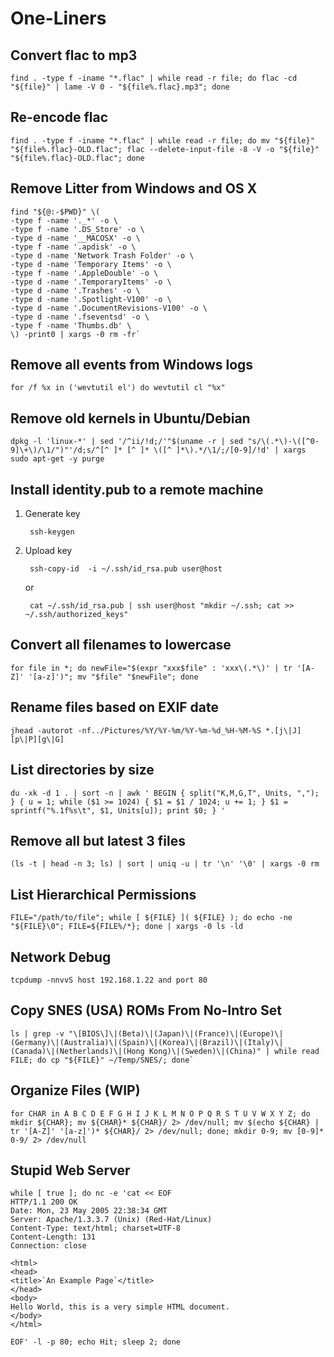 # One-Liners
## Convert flac to mp3
	find . -type f -iname "*.flac" | while read -r file; do flac -cd "${file}" | lame -V 0 - "${file%.flac}.mp3"; done

## Re-encode flac
	find . -type f -iname "*.flac" | while read -r file; do mv "${file}" "${file%.flac}-OLD.flac"; flac --delete-input-file -8 -V -o "${file}" "${file%.flac}-OLD.flac"; done

## Remove Litter from Windows and OS X
	find "${@:-$PWD}" \(
	-type f -name '._*' -o \
	-type f -name '.DS_Store' -o \
	-type d -name '__MACOSX' -o \
	-type f -name '.apdisk' -o \
	-type d -name 'Network Trash Folder' -o \
	-type d -name 'Temporary Items' -o \
	-type f -name '.AppleDouble' -o \
	-type d -name '.TemporaryItems' -o \
	-type d -name '.Trashes' -o \
	-type d -name '.Spotlight-V100' -o \
	-type d -name '.DocumentRevisions-V100' -o \
	-type d -name '.fseventsd' -o \
	-type f -name 'Thumbs.db' \
	\) -print0 | xargs -0 rm -fr`

## Remove all events from Windows logs
	for /f %x in ('wevtutil el') do wevtutil cl "%x"

## Remove old kernels in Ubuntu/Debian
	dpkg -l 'linux-*' | sed '/^ii/!d;/'"$(uname -r | sed "s/\(.*\)-\([^0-9]\+\)/\1/")"'/d;s/^[^ ]* [^ ]* \([^ ]*\).*/\1/;/[0-9]/!d' | xargs sudo apt-get -y purge

## Install identity.pub to a remote machine
1. Generate key

		ssh-keygen

2. Upload key

		ssh-copy-id  -i ~/.ssh/id_rsa.pub user@host

	or

		cat ~/.ssh/id_rsa.pub | ssh user@host "mkdir ~/.ssh; cat >> ~/.ssh/authorized_keys"

## Convert all filenames to lowercase
	for file in *; do newFile="$(expr "xxx$file" : 'xxx\(.*\)' | tr '[A-Z]' '[a-z]')"; mv "$file" "$newFile"; done

## Rename files based on EXIF date
	jhead -autorot -nf../Pictures/%Y/%Y-%m/%Y-%m-%d_%H-%M-%S *.[j\|J][p\|P][g\|G]

## List directories by size
	du -xk -d 1 . | sort -n | awk ' BEGIN { split("K,M,G,T", Units, ","); } { u = 1; while ($1 >= 1024) { $1 = $1 / 1024; u += 1; } $1 = sprintf("%.1f%s\t", $1, Units[u]); print $0; } '

## Remove all but latest 3 files
	(ls -t | head -n 3; ls) | sort | uniq -u | tr '\n' '\0' | xargs -0 rm

## List Hierarchical Permissions
	FILE="/path/to/file"; while [ ${FILE} ]( ${FILE} ); do echo -ne "${FILE}\0"; FILE=${FILE%/*}; done | xargs -0 ls -ld

## Network Debug
	tcpdump -nnvvS host 192.168.1.22 and port 80

## Copy SNES (USA) ROMs From No-Intro Set
	ls | grep -v "\[BIOS\]\|(Beta)\|(Japan)\|(France)\|(Europe)\|(Germany)\|(Australia)\|(Spain)\|(Korea)\|(Brazil)\|(Italy)\|(Canada)\|(Netherlands)\|(Hong Kong)\|(Sweden)\|(China)" | while read FILE; do cp "${FILE}" ~/Temp/SNES/; done`

## Organize Files (WIP)
	for CHAR in A B C D E F G H I J K L M N O P Q R S T U V W X Y Z; do mkdir ${CHAR}; mv ${CHAR}* ${CHAR}/ 2> /dev/null; mv $(echo ${CHAR} | tr '[A-Z]' '[a-z]')* ${CHAR}/ 2> /dev/null; done; mkdir 0-9; mv [0-9]* 0-9/ 2> /dev/null

## Stupid Web Server
	while [ true ]; do nc -e 'cat << EOF
	HTTP/1.1 200 OK
	Date: Mon, 23 May 2005 22:38:34 GMT
	Server: Apache/1.3.3.7 (Unix) (Red-Hat/Linux)
	Content-Type: text/html; charset=UTF-8
	Content-Length: 131
	Connection: close
	
	<html>
	<head>
	<title>`An Example Page`</title>
	</head>
	<body>
	Hello World, this is a very simple HTML document.
	</body>
	</html>
	
	EOF' -l -p 80; echo Hit; sleep 2; done
